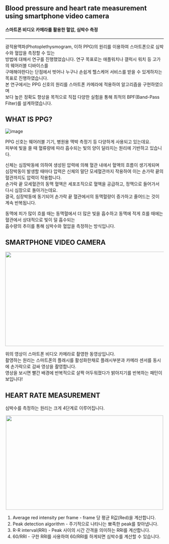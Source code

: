 ## Blood pressure and heart rate measurement using smartphone video camera  
#### 스마트폰 비디오 카메라를 활용한 혈압, 심박수 측정
---

광적용맥파(Photoplethysmogram, 이하 PPG)의 원리를 이용하여 스마트폰으로 심박수와 혈압을 측정할 수 있는  
방법에 대해서 연구를 진행했었습니다. 연구 목표로는 애플워치나 갤럭시 워치 등 고가의 웨어러블 디바이스를  
구매해야한다는 단점에서 벗어나 누구나 손쉽게 헬스케어 서비스를 받을 수 있게하자는 목표로 진행하였습니다.  
본 연구에서는 PPG 신호의 원리를 스마트폰 카메라에 적용하여 알고리즘을 구현하였으며  
보다 높은 정확도 향상을 목적으로 직접 다양한 실험을 통해 최적의 BPF(Band-Pass Filter)를 설계하였습니다.  

WHAT IS PPG?
---

![image](https://user-images.githubusercontent.com/75806377/216873529-fbdedfb0-c9c1-4efd-9d7f-36f510878c63.png)

PPG 신호는 웨어러블 기기, 병원용 맥박 측정기 등 다양하게 사용되고 있는데요.  
피부에 빛을 쏠 때 혈류량에 따라 흡수되는 빛의 양이 달라지는 원리에 기반하고 있습니다.  

신체는 심장박동에 의하여 생성된 압력에 의해 혈관 내에서 혈액의 흐름이 생기게되며    
심장박동이 발생할 때마다 압력은 신체의 말단 모세혈관까지 작용하여 이는 손가락 끝의 혈관까지도 압력이 작용합니다.  
손가락 끝 모세혈관의 동맥 혈액은 세포조직으로 혈액을 공급하고, 정맥으로 들어가서 다시 심장으로 돌아가는데요.  
결국, 심장박동에 동기되어 손가락 끝 혈관에서의 동맥혈량이 증가하고 줄어드는 것이 계속 반복됩니다.

동맥에 피가 많이 흐를 때는 동맥혈에서 더 많은 빛을 흡수하고 동맥에 적게 흐를 때에는 혈관에서 상대적으로 빛이 덜 흡수되는  
흡수량의 추이를 통해 심박수와 혈압을 측정하는 방식입니다.

SMARTPHONE VIDEO CAMERA
---
<p align="center"><img src="https://user-images.githubusercontent.com/75806377/216887119-1d05ac22-de7b-4eed-a57b-7bdd782993f6.gif" height="300px" width="1000px"></p>  

위의 영상이 스마트폰 비디오 카메라로 촬영한 동영상입니다.  
촬영하는 원리는 스마트폰의 플래시를 활성화한채로 플래시부분과 카메라 센서를 동시에 손가락으로 감싸 영상을 촬영합니다.  
영상을 보시면 빨간 배경에 반복적으로 살짝 어두워졌다가 밝아지기를 반복하는 패턴이 보입니다!

HEART RATE MEASUREMENT
---
심박수를 측정하는 원리는 크게 4단계로 이루어집니다.  

<p align="center"><img src="https://user-images.githubusercontent.com/75806377/216889541-5676187d-087c-4361-8367-f6479a9e9bb8.png" height="300px" width="500px"></p>

1. Average red intensity per frame - frame 당 평균 R값(Red)을 계산합니다.  
2. Peak detection algorithm - 주기적으로 나타나는 뾰족한 peak를 찾아냅니다.  
3. R-R interval(RRI) - Peak 사이의 시간 간격을 의미하는 RRI를 계산합니다.  
4. 60/RRI - 구한 RRI를 사용하여 60/RRI를 하게되면 심박수를 계산할 수 있습니다.  


